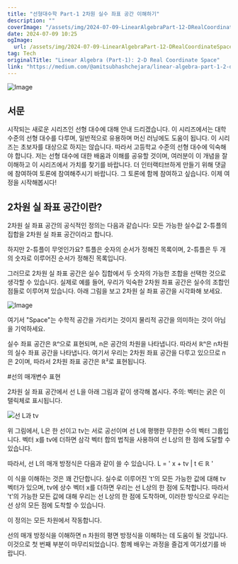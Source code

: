 ```yaml
---
title: "선형대수학 Part-1 2차원 실수 좌표 공간 이해하기"
description: ""
coverImage: "/assets/img/2024-07-09-LinearAlgebraPart-12-DRealCoordinateSpace_0.png"
date: 2024-07-09 10:25
ogImage: 
  url: /assets/img/2024-07-09-LinearAlgebraPart-12-DRealCoordinateSpace_0.png
tag: Tech
originalTitle: "Linear Algebra (Part-1): 2-D Real Coordinate Space"
link: "https://medium.com/@amitsubhashchejara/linear-algebra-part-1-2-d-real-coordinate-space-e5d51a0f4034"
---
```



![Image](/assets/img/2024-07-09-LinearAlgebraPart-12-DRealCoordinateSpace_0.png)

## 서문

시작되는 새로운 시리즈인 선형 대수에 대해 안내 드리겠습니다. 이 시리즈에서는 대학 수준의 선형 대수를 다루며, 일반적으로 유용하며 머신 러닝에도 도움이 됩니다. 이 시리즈는 초보자를 대상으로 하지는 않습니다. 따라서 고등학교 수준의 선형 대수에 익숙해야 합니다. 저는 선형 대수에 대한 배움과 이해를 공유할 것이며, 여러분이 이 개념을 잘 이해하고 이 시리즈에서 가치를 찾기를 바랍니다. 더 인터랙티브하게 만들기 위해 댓글에 참여하여 토론에 참여해주시기 바랍니다. 그 토론에 함께 참여하고 싶습니다. 이제 여정을 시작해봅시다!

<div class="content-ad"></div>

## 2차원 실 좌표 공간이란?

2차원 실 좌표 공간의 공식적인 정의는 다음과 같습니다:
모든 가능한 실수값 2-튜플의 집합을 2차원 실 좌표 공간이라고 합니다.

하지만 2-튜플이 무엇인가요?
튜플은 숫자의 순서가 정해진 목록이며, 2-튜플은 두 개의 숫자로 이루어진 순서가 정해진 목록입니다.

그러므로 2차원 실 좌표 공간은 실수 집합에서 두 숫자의 가능한 조합을 선택한 것으로 생각할 수 있습니다. 실제로 예를 들어, 우리가 익숙한 2차원 좌표 공간은 실수의 조합인 점들로 이루어져 있습니다. 아래 그림을 보고 2차원 실 좌표 공간을 시각화해 보세요.

<div class="content-ad"></div>

![Image](/assets/img/2024-07-09-LinearAlgebraPart-12-DRealCoordinateSpace_1.png)

여기서 "Space"는 수학적 공간을 가리키는 것이지 물리적 공간을 의미하는 것이 아님을 기억하세요.

실수 좌표 공간은 ℝⁿ으로 표현되며, n은 공간의 차원을 나타냅니다. 따라서 ℝⁿ은 n차원의 실수 좌표 공간을 나타냅니다. 여기서 우리는 2차원 좌표 공간을 다루고 있으므로 n은 2이며, 따라서 2차원 좌표 공간은 ℝ²로 표현됩니다.

#선의 매개변수 표현

<div class="content-ad"></div>

2차원 실 좌표 공간에서 선 L을 아래 그림과 같이 생각해 봅시다.
주의: 벡터는 굵은 이탤릭체로 표시됩니다.

![선 L과 tv](/assets/img/2024-07-09-LinearAlgebraPart-12-DRealCoordinateSpace_2.png)

위 그림에서, L은 한 선이고 tv는 서로 공선이며 선 L에 평행한 무한한 수의 벡터 그룹입니다. 벡터 x를 tv에 더하면 삼각 벡터 합의 법칙을 사용하여 선 L상의 한 점에 도달할 수 있습니다.

따라서, 선 L의 매개 방정식은 다음과 같이 쓸 수 있습니다.
L = ' x + tv | t ∈ ℝ '

<div class="content-ad"></div>

이 식을 이해하는 것은 꽤 간단합니다. 실수로 이루어진 't'의 모든 가능한 값에 대해 tv 벡터가 있으며, tv에 상수 벡터 x를 더하면 우리는 선 L상의 한 점에 도착합니다. 따라서 't'의 가능한 모든 값에 대해 우리는 선 L상의 한 점에 도착하며, 이러한 방식으로 우리는 선 상의 모든 점에 도착할 수 있습니다.

이 정의는 모든 차원에서 작동합니다.

선의 매개 방정식을 이해하면 n 차원의 평면 방정식을 이해하는 데 도움이 될 것입니다. 이것으로 첫 번째 부분이 마무리되었습니다. 함께 배우는 과정을 즐겁게 여기셨기를 바랍니다.